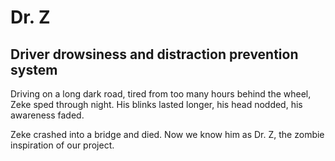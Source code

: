 # Dr. Z

## Driver drowsiness and distraction prevention system

Driving on a long dark road, tired from too many hours behind the 
wheel, Zeke sped through night. His blinks lasted longer, his head
nodded, his awareness faded.

Zeke crashed into a bridge and died. Now we know him as Dr. Z,
the zombie inspiration of our project.


